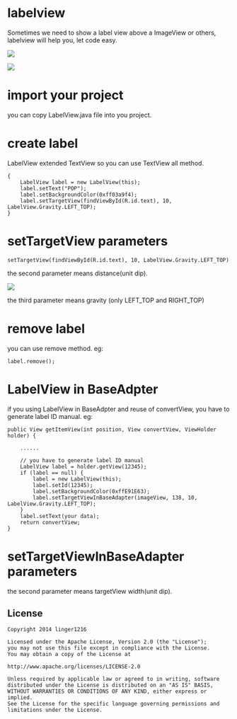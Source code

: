# labelview
Sometimes we need to show a label view above a ImageView or others, labelview will help you, let code easy.

![](./img/img1.png)

![](./img/img3.png)


# import your project

you can copy LabelView.java file into you project.

# create label

LabelView extended TextView so you can use TextView all method.

```
{
    LabelView label = new LabelView(this);
    label.setText("POP");
    label.setBackgroundColor(0xff03a9f4);
    label.setTargetView(findViewById(R.id.text), 10, LabelView.Gravity.LEFT_TOP);
}
```
# setTargetView parameters

    setTargetView(findViewById(R.id.text), 10, LabelView.Gravity.LEFT_TOP)

the second parameter means distance(unit dip).

![](./img/img2.png)

the third parameter means gravity (only LEFT_TOP and RIGHT_TOP)


# remove label

you can use remove method. eg:

```
label.remove();
```


# LabelView in BaseAdpter

if you using LabelView in BaseAdpter and reuse of convertView, you have to generate label ID manual. eg:

```
public View getItemView(int position, View convertView, ViewHolder holder) {

	......
	
    // you have to generate label ID manual
    LabelView label = holder.getView(12345);
    if (label == null) {
        label = new LabelView(this);
        label.setId(12345);
        label.setBackgroundColor(0xffE91E63);
        label.setTargetViewInBaseAdapter(imageView, 138, 10, LabelView.Gravity.LEFT_TOP);
    }
    label.setText(your data);
    return convertView;
}
```

# setTargetViewInBaseAdapter parameters

the second parameter means targetView width(unit dip).


License
----------

    Copyright 2014 linger1216

    Licensed under the Apache License, Version 2.0 (the "License");
    you may not use this file except in compliance with the License.
    You may obtain a copy of the License at

    http://www.apache.org/licenses/LICENSE-2.0

    Unless required by applicable law or agreed to in writing, software
    distributed under the License is distributed on an "AS IS" BASIS,
    WITHOUT WARRANTIES OR CONDITIONS OF ANY KIND, either express or implied.
    See the License for the specific language governing permissions and
    limitations under the License.
